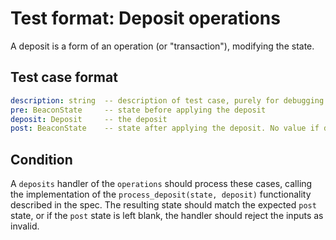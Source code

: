 # Test format: Deposit operations

A deposit is a form of an operation (or "transaction"), modifying the state.

## Test case format

```yaml
description: string  -- description of test case, purely for debugging purposes
pre: BeaconState     -- state before applying the deposit
deposit: Deposit     -- the deposit
post: BeaconState    -- state after applying the deposit. No value if deposit processing is aborted.
```

## Condition

A `deposits` handler of the `operations` should process these cases, 
 calling the implementation of the `process_deposit(state, deposit)` functionality described in the spec.
The resulting state should match the expected `post` state, or if the `post` state is left blank, the handler should reject the inputs as invalid.
